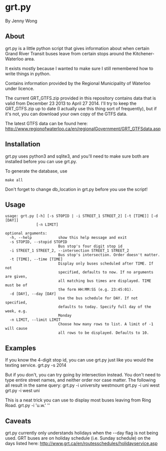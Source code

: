 grt.py
======
By Jenny Wong

About
-----

grt.py is a little python script that gives information about when
certain Grand River Transit buses leave from certain stops around the
Kitchener-Waterloo area. 

It exists mostly because I wanted to make sure I still remembered how
to write things in python.

Contains information provided by the Regional Municipality of Waterloo
under licence.

The current GRT_GTFS.zip provided in this repository contains data that
is valid from December 23 2013 to April 27 2014.
I'll try to keep the GRT_GTFS.zip up to date (I actually use this thing
sort of frequently), but if it's not, you can download your own copy of
the GTFS data.

The latest GTFS data can be found here:
http://www.regionofwaterloo.ca/en/regionalGovernment/GRT_GTFSdata.asp

Installation
------------

grt.py uses python3 and sqlite3, and you'll need to make sure both are
installed before you can use grt.py.

To generate the database, use

	make all

Don't forget to change db_location in grt.py before you use the script!

Usage
-----
	usage: grt.py [-h] [-s STOPID | -i STREET_1 STREET_2] [-t [TIME]] [-d [DAY]]
				  [-n LIMIT]

	optional arguments:
	  -h, --help            show this help message and exit
	  -s STOPID, --stopid STOPID
							Bus stop's four digit stop id
	  -i STREET_1 STREET_2, --intersection STREET_1 STREET_2
							Bus stop's intersection. Order doesn't matter.
	  -t [TIME], --time [TIME]
							Display only buses scheduled after TIME. If not
							specified, defaults to now. If no arguments are given,
							all matching bus times are displayed. TIME must be of
							the form HH:MM:SS (e.g. 23:45:01).
	  -d [DAY], --day [DAY]
							Use the bus schedule for DAY. If not specified,
							defaults to today. Specify full day of the week, e.g.
							Monday
	  -n LIMIT, --limit LIMIT
							Choose how many rows to list. A limit of -1 will cause
							all rows to be displayed. Defaults to 10.

Examples
--------

If you know the 4-digit stop id, you can use grt.py just like you would
the texting service.
	grt.py -s 2014

But if you don't, you can try going by intersection instead.
You don't need to type entire street names, and neither order nor case
matter. The following all result in the same query:
	grt.py -i university westmount
	grt.py -i uni west
	grt.py -i west uni

This is a neat trick you can use to display most buses leaving from 
Ring Road.
	grt.py -i 'u.w.' ''

Caveats
-------

grt.py currently only understands holidays when the --day flag is not
being used. GRT buses are on holiday
schedule (i.e. Sunday schedule) on the days listed here:
http://www.grt.ca/en/routesschedules/holidayservice.asp

